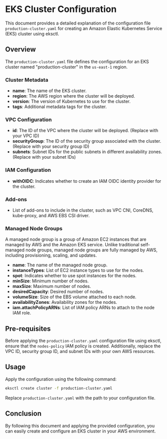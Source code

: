# EKS Cluster Configuration

This document provides a detailed explanation of the configuration file `production-cluster.yaml` for creating an Amazon Elastic Kubernetes Service (EKS) cluster using eksctl.

## Overview

The `production-cluster.yaml` file defines the configuration for an EKS cluster named "production-cluster" in the `us-east-1` region.


### Cluster Metadata

- **name**: The name of the EKS cluster.
- **region**: The AWS region where the cluster will be deployed.
- **version**: The version of Kubernetes to use for the cluster.
- **tags**: Additional metadata tags for the cluster.

### VPC Configuration

- **id**: The ID of the VPC where the cluster will be deployed. (Replace with your VPC ID)
- **securityGroup**: The ID of the security group associated with the cluster. (Replace with your security group ID)
- **subnets**: Subnet IDs for the public subnets in different availability zones. (Replace with your subnet IDs)

### IAM Configuration

- **withOIDC**: Indicates whether to create an IAM OIDC identity provider for the cluster.

### Add-ons

- List of add-ons to include in the cluster, such as VPC CNI, CoreDNS, kube-proxy, and AWS EBS CSI driver.

### Managed Node Groups

A managed node group is a group of Amazon EC2 instances that are managed by AWS and the Amazon EKS service. Unlike traditional self-managed node groups, managed node groups are fully managed by AWS, including provisioning, scaling, and updates.

- **name**: The name of the managed node group.
- **instanceTypes**: List of EC2 instance types to use for the nodes.
- **spot**: Indicates whether to use spot instances for the nodes.
- **minSize**: Minimum number of nodes.
- **maxSize**: Maximum number of nodes.
- **desiredCapacity**: Desired number of nodes.
- **volumeSize**: Size of the EBS volume attached to each node.
- **availabilityZones**: Availability zones for the nodes.
- **iam.attachPolicyARNs**: List of IAM policy ARNs to attach to the node IAM role.

## Pre-requisites

Before applying the `production-cluster.yaml` configuration file using eksctl, ensure that the `nodes-policy` IAM policy is created. Additionally, replace the VPC ID, security group ID, and subnet IDs with your own AWS resources.

## Usage

Apply the configuration using the following command:

```bash
eksctl create cluster -f production-cluster.yaml
```

Replace `production-cluster.yaml` with the path to your configuration file.

## Conclusion

By following this document and applying the provided configuration, you can easily create and configure an EKS cluster in your AWS environment.